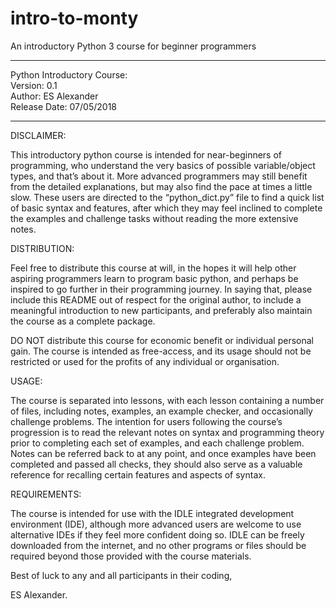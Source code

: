 # intro-to-monty
An introductory Python 3 course for beginner programmers

_________________________________
 Python Introductory Course:  
 Version: 0.1                 
 Author: ES Alexander         
 Release Date: 07/05/2018
_________________________________

DISCLAIMER:

This introductory python course is intended for near-beginners of programming, who understand the very basics of possible variable/object types, and that’s about it. More advanced programmers may still benefit from the detailed explanations, but may also find the pace at times a little slow. These users are directed to the “python_dict.py” file to find a quick list of basic syntax and features, after which they may feel inclined to complete the examples and challenge tasks without reading the more extensive notes.


DISTRIBUTION:

Feel free to distribute this course at will, in the hopes it will help other aspiring programmers learn to program basic python, and perhaps be inspired to go further in their programming journey. In saying that, please include this README out of respect for the original author, to include a meaningful introduction to new participants, and preferably also maintain the course as a complete package. 

DO NOT distribute this course for economic benefit or individual personal gain. The course is intended as free-access, and its usage should not be restricted or used for the profits of any individual or organisation.


USAGE:

The course is separated into lessons, with each lesson containing a number of files, including notes, examples, an example checker, and occasionally challenge problems. The intention for users following the course’s progression is to read the relevant notes on syntax and programming theory prior to completing each set of examples, and each challenge problem. Notes can be referred back to at any point, and once examples have been completed and passed all checks, they should also serve as a valuable reference for recalling certain features and aspects of syntax.


REQUIREMENTS:

The course is intended for use with the IDLE integrated development environment (IDE), although more advanced users are welcome to use alternative IDEs if they feel more confident doing so. IDLE can be freely downloaded from the internet, and no other programs or files should be required beyond those provided with the course materials.


Best of luck to any and all participants in their coding,

ES Alexander.
